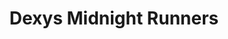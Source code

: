 ---
title: "Dexys Midnight Runners"
summary: "English pop rock group with soul influences founded in 1978."
image: "dexys-midnight-runners.jpg"
apple_music_artist_url: "https://music.apple.com/gb/artist/dexys-midnight-runners/135964"
---